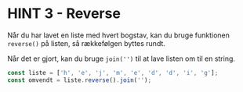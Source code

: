 # HINT 3 - Reverse

Når du har lavet en liste med hvert bogstav, kan du bruge funktionen `reverse()` på listen, så rækkefølgen byttes rundt. 

Når det er gjort, kan du bruge `join('')` til at lave listen om til en string. 

```js
const liste = ['h', 'e', 'j', 'm', 'e', 'd', 'd', 'i', 'g'];
const omvendt = liste.reverse().join('');
```